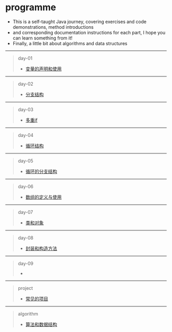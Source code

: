 # programme

- This is a self-taught Java journey, covering exercises and code demonstrations, method introductions
- and corresponding documentation instructions for each part, I hope you can learn something from it!
- Finally, a little bit about algorithms and data structures
****
> day-01 
> - [变量的声明和使用](https://github.com/ShenShizhe/java-programme/tree/main/java/day-01)
****
> day-02 
> - [分支结构](https://github.com/ShenShizhe/java-programme/tree/main/java/day-02)
****
> day-03 
> - [多重if](https://github.com/ShenShizhe/java-programme/tree/main/java/day-03)
****
>day-04 
> - [循环结构](https://github.com/ShenShizhe/java-programme/tree/main/java/day-04)
****
>day-05 
> - [循环的分支结构](https://github.com/ShenShizhe/java-programme/tree/main/java/day-05)
****
>day-06 
> - [数组的定义与使用](https://github.com/ShenShizhe/java-programme/tree/main/java/day-06)
****
>day-07 
> - [类和对象](https://github.com/ShenShizhe/java-programme/tree/main/java/day-07)
****
>day-08 
> - [封装和构造方法](https://github.com/ShenShizhe/java-programme/tree/main/java/day-08)
****
>day-09 
> - []()

****
>project
> - [常见的项目](https://github.com/ShenShizhe/java-programme/tree/main/java/project)


****
>algorithm 
> - [算法和数据结构](https://github.com/ShenShizhe/java-programme/tree/main/java/algorithm)

